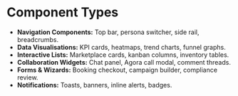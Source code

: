 # Component Types

- **Navigation Components:** Top bar, persona switcher, side rail, breadcrumbs.
- **Data Visualisations:** KPI cards, heatmaps, trend charts, funnel graphs.
- **Interactive Lists:** Marketplace cards, kanban columns, inventory tables.
- **Collaboration Widgets:** Chat panel, Agora call modal, comment threads.
- **Forms & Wizards:** Booking checkout, campaign builder, compliance review.
- **Notifications:** Toasts, banners, inline alerts, badges.
